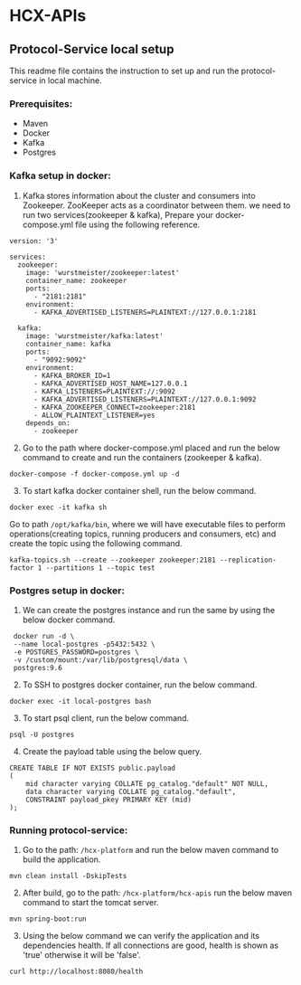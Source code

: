 # HCX-APIs

## Protocol-Service local setup
This readme file contains the instruction to set up and run the protocol-service in local machine.

### Prerequisites:
* Maven
* Docker
* Kafka
* Postgres

### Kafka setup in docker:
1. Kafka stores information about the cluster and consumers into Zookeeper. ZooKeeper acts as a coordinator between them. we need to run two services(zookeeper & kafka), Prepare your docker-compose.yml file using the following reference.
```shell
version: '3'

services:
  zookeeper:
    image: 'wurstmeister/zookeeper:latest'
    container_name: zookeeper
    ports:
      - "2181:2181"    
    environment:
      - KAFKA_ADVERTISED_LISTENERS=PLAINTEXT://127.0.0.1:2181     
    
  kafka:
    image: 'wurstmeister/kafka:latest'
    container_name: kafka
    ports:
      - "9092:9092"
    environment:
      - KAFKA_BROKER_ID=1
      - KAFKA_ADVERTISED_HOST_NAME=127.0.0.1
      - KAFKA_LISTENERS=PLAINTEXT://:9092
      - KAFKA_ADVERTISED_LISTENERS=PLAINTEXT://127.0.0.1:9092
      - KAFKA_ZOOKEEPER_CONNECT=zookeeper:2181      
      - ALLOW_PLAINTEXT_LISTENER=yes
    depends_on:
      - zookeeper  
```
2. Go to the path where docker-compose.yml placed and run the below command to create and run the containers (zookeeper & kafka).
```shell
docker-compose -f docker-compose.yml up -d
```
3. To start kafka docker container shell, run the below command.
```shell
docker exec -it kafka sh
```
Go to path `/opt/kafka/bin`, where we will have executable files to perform operations(creating topics, running producers and consumers, etc) and create the topic using the following command.
```shell
kafka-topics.sh --create --zookeeper zookeeper:2181 --replication-factor 1 --partitions 1 --topic test 
```
### Postgres setup in docker:
1. We can create the postgres instance and run the same by using the below docker command.
```shell
 docker run -d \
 --name local-postgres -p5432:5432 \
 -e POSTGRES_PASSWORD=postgres \
 -v /custom/mount:/var/lib/postgresql/data \
 postgres:9.6
```
2. To SSH to postgres docker container, run the below command.
```shell
docker exec -it local-postgres bash
```
3. To start psql client, run the below command.
```shell
psql -U postgres
```
4. Create the payload table using the below query.
```roomsql
CREATE TABLE IF NOT EXISTS public.payload
(
    mid character varying COLLATE pg_catalog."default" NOT NULL,
    data character varying COLLATE pg_catalog."default",
    CONSTRAINT payload_pkey PRIMARY KEY (mid)
);
```
### Running protocol-service:
1. Go to the path: `/hcx-platform` and run the below maven command to build the application.
```shell
mvn clean install -DskipTests
```
2. After build, go to the path: `/hcx-platform/hcx-apis` run the below maven command to start the tomcat server.
```shell
mvn spring-boot:run
```
3. Using the below command we can verify the application and its dependencies health. If all connections are good, health is shown as 'true' otherwise it will be 'false'.
```shell
curl http://localhost:8080/health
```

